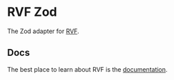 # RVF Zod

The Zod adapter for [RVF](https://github.com/airjp73/remix-validated-form).

## Docs

The best place to learn about RVF is the [documentation](https://rvf-js.io).
